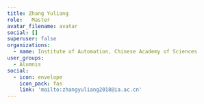 ```yaml
---
title: Zhang Yuliang
role: 	Master
avatar_filename: avatar
social: []
superuser: false
organizations:
  - name: Institute of Automation, Chinese Academy of Sciences
user_groups:
  - Alumnis
social:
  - icon: envelope
    icon_pack: fas
    link: 'mailto:zhangyuliang2018@ia.ac.cn'
---
```


